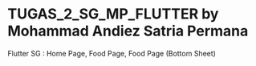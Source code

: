 # TUGAS_2_SG_MP_FLUTTER by Mohammad Andiez Satria Permana

Flutter SG : Home Page, Food Page, Food Page (Bottom Sheet)
